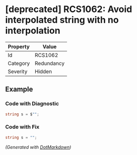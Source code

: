 # \[deprecated\] RCS1062: Avoid interpolated string with no interpolation

| Property | Value      |
| -------- | ---------- |
| Id       | RCS1062    |
| Category | Redundancy |
| Severity | Hidden     |

## Example

### Code with Diagnostic

```csharp
string s = $"";
```

### Code with Fix

```csharp
string s = "";
```


*\(Generated with [DotMarkdown](http://github.com/JosefPihrt/DotMarkdown)\)*